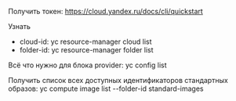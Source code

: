 Получить токен: https://cloud.yandex.ru/docs/cli/quickstart

Узнать 
  - cloud-id:  yc resource-manager cloud list
  - folder-id: yc resource-manager folder list

Всё что нужно для блока provider: yc config list

Получить список всех доступных идентификаторов стандартных образов:
yc compute image list --folder-id standard-images
